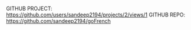 GITHUB PROJECT: https://github.com/users/sandeep2194/projects/2/views/1
GITHUB REPO: https://github.com/sandeep2194/goFrench
